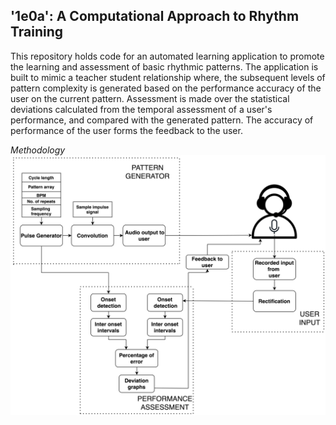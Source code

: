 ## '1e0a': A Computational Approach to Rhythm Training

This repository holds code for an automated learning application to promote the learning and assessment of basic rhythmic patterns. 
The application is built to mimic a teacher student relationship where, the subsequent levels of pattern complexity is generated based on the
performance accuracy of the user on the current pattern. Assessment is made over the statistical deviations calculated from the temporal assessment of a user's performance, and compared with the generated pattern. The accuracy of performance of the user forms the feedback to the user.

_Methodology_
![alt text](https://github.com/nol-alb/1e0a/blob/main/Images/Flowchart.png)

